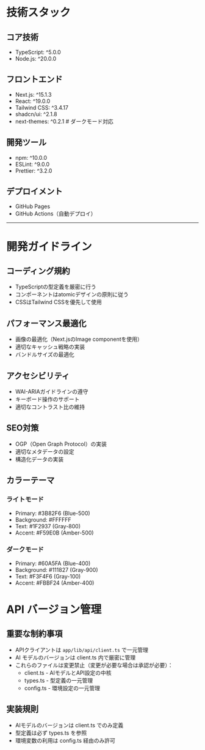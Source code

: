 # 技術スタック

## コア技術
- TypeScript: ^5.0.0
- Node.js: ^20.0.0

## フロントエンド
- Next.js: ^15.1.3
- React: ^19.0.0
- Tailwind CSS: ^3.4.17
- shadcn/ui: ^2.1.8
- next-themes: ^0.2.1  # ダークモード対応

## 開発ツール
- npm: ^10.0.0
- ESLint: ^9.0.0
- Prettier: ^3.2.0

## デプロイメント
- GitHub Pages
- GitHub Actions（自動デプロイ）

---

# 開発ガイドライン

## コーディング規約
- TypeScriptの型定義を厳密に行う
- コンポーネントはatomicデザインの原則に従う
- CSSはTailwind CSSを優先して使用

## パフォーマンス最適化
- 画像の最適化（Next.jsのImage componentを使用）
- 適切なキャッシュ戦略の実装
- バンドルサイズの最適化

## アクセシビリティ
- WAI-ARIAガイドラインの遵守
- キーボード操作のサポート
- 適切なコントラスト比の維持

## SEO対策
- OGP（Open Graph Protocol）の実装
- 適切なメタデータの設定
- 構造化データの実装

## カラーテーマ
### ライトモード
- Primary: #3B82F6 (Blue-500)
- Background: #FFFFFF
- Text: #1F2937 (Gray-800)
- Accent: #F59E0B (Amber-500)

### ダークモード
- Primary: #60A5FA (Blue-400)
- Background: #111827 (Gray-900)
- Text: #F3F4F6 (Gray-100)
- Accent: #FBBF24 (Amber-400)

# API バージョン管理
## 重要な制約事項
- APIクライアントは `app/lib/api/client.ts` で一元管理
- AI モデルのバージョンは client.ts 内で厳密に管理
- これらのファイルは変更禁止（変更が必要な場合は承認が必要）：
  - client.ts  - AIモデルとAPI設定の中核
  - types.ts   - 型定義の一元管理
  - config.ts  - 環境設定の一元管理

## 実装規則
- AIモデルのバージョンは client.ts でのみ定義
- 型定義は必ず types.ts を参照
- 環境変数の利用は config.ts 経由のみ許可
